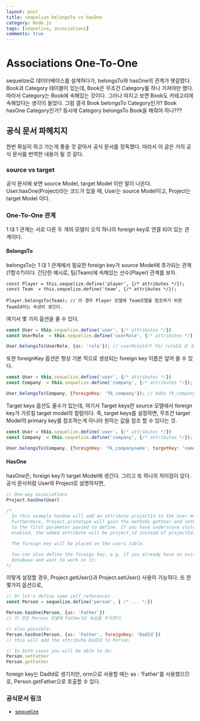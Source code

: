 ```yaml
---
layout: post
title: sequelize belongsTo vs hasOne
category: Node.js
tags: [sequelize, associations]
comments: true 
--- 
```



# Associations One-To-One 

sequelize로 데이터베이스를 설계하다가, belongsTo와 hasOne의 관계가 헷갈렸다. Book과 Category 테이블이 있는데, Book은 무조건 Category를 하나 가져야만 했다. 따라서 Category는 Book에 속해있는 것이다. 그러나 따지고 보면 Book도 카테고리에 속해있다는 생각이 들었다. 그럼 결국 Book belongsTo Category인가? Book hasOne Category인가? 동시에 Category belongsTo Book을 해줘야 하나??? 

## 공식 문서 파헤치지

한번 확실히 하고 가는게 좋을 것 같아서 공식 문서를 정독했다. 따라서 이 글은 거의 공식 문서를 번역한 내용이 될 것 같다.



### source vs target

공식 문서에 보면 source Model, target Model 이란 말이 나온다. User.hasOne(Project)라는 코드가 있을 때, User는 source Model이고, Project는 target Model 이다. 



### One-To-One 관계

1 대 1 관계는 서로 다른 두 개의 모델이 오직 하나의 foreign key로 연결 되어 있는 관계이다.



#### BelongsTo

belongsTo는 1 대 1 관계에서 필요한 foreign key가 source Model에 추가되는 관계(?함수?)이다. 간단한 예시로, 팀(Team)에 속해있는 선수(Player) 관계를 보자.

```
const Player = this.sequelize.define('player', {/* attributes */});
const Team  = this.sequelize.define('team', {/* attributes */});

Player.belongsTo(Team); // 이 경우 Player 모델에 Team모델을 참조하기 위한 TeamId라는 속성이 생긴다.
```

여기서 몇 가지 옵션을 줄 수 있다.

```javascript
const User = this.sequelize.define('user', {/* attributes */})
const UserRole  = this.sequelize.define('userRole', {/* attributes */});

User.belongsTo(UserRole, {as: 'role'}); // userRoleId가 아닌 roleId 로 생성된다.
```

또한 foreignKey 옵션은 항상 기본 적으로 생성되는 foreign key 이름은 덮어 쓸 수 있다.

```javascript
const User = this.sequelize.define('user', {/* attributes */})
const Company  = this.sequelize.define('company', {/* attributes */});

User.belongsTo(Company, {foreignKey: 'fk_company'}); // Adds fk_company to User
```

Target keys 옵션도 줄수가 있는데, 여기서 Target keys란 source 모델에서 foreign key가 가르킬 target model의 칼럼이다. 즉, target keys를 설정하면, 무조건 target Model의 primary key를 참조하는게 아니라 원하는 값을 참조 할 수 있다는 것.

```javascript
const User = this.sequelize.define('user', {/* attributes */})
const Company  = this.sequelize.define('company', {/* attributes */});

User.belongsTo(Company, {foreignKey: 'fk_companyname', targetKey: 'name'}); // Adds fk_companyname to User
```



#### HasOne

hasOne은, foreign key가 target Model에 생긴다. 그리고 또 하나의 차이점이 있다. 공식 문서처럼 User와 Project로 설명하자면,

```javascript
// One-way associations
Project.hasOne(User)

/*
  In this example hasOne will add an attribute projectId to the User model!
  Furthermore, Project.prototype will gain the methods getUser and setUser according
  to the first parameter passed to define. If you have underscore style
  enabled, the added attribute will be project_id instead of projectId.

  The foreign key will be placed on the users table.

  You can also define the foreign key, e.g. if you already have an existing
  database and want to work on it:
*/

```

이렇게 설정할 경우, Project.getUser()과 Project.setUser() 사용이 가능하다. 또 한 몇가지 옵션으로,

```javascript
// Or let's define some self references
const Person = sequelize.define('person', { /* ... */})

Person.hasOne(Person, {as: 'Father'})
// 이 것은 Person 모델에 FatherId 속성을 추가한다.

// also possible:
Person.hasOne(Person, {as: 'Father', foreignKey: 'DadId'})
// this will add the attribute DadId to Person

// In both cases you will be able to do:
Person.setFather
Person.getFather
```

foreign key는 DadId로 생기지만, orm으로 사용할 때는 as  : 'Father'를 사용했으므로, Person.getFather으로 호출할 수 있다.



### 공식문서 링크

- [sequelize](http://docs.sequelizejs.com/manual/tutorial/associations.html)

